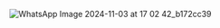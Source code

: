 ![WhatsApp Image 2024-11-03 at 17 02 42_b172cc39](https://github.com/user-attachments/assets/f15407b2-321e-4e8f-b220-8ce3e9e69656)
